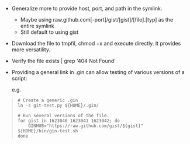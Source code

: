 - Generalize more to provide host, port, and path in the symlink.
  - Maybe using raw.github.com[-port]/gist/[gist]/[file].[typ] as the entire symlink
  - Still default to using gist
- Download the file to tmpfil, chmod +x and execute directly. It provides more versatility.
- Verify the file exists | grep '404 Not Found'
- Providing a general link in .gin can allow testing of various versions of a script:

  e.g. 

>     # Create a generic .gin
>     ln -s git-test.py ${HOME}/.gin/
>
>     # Run several versions of the file.
>     for gist in 1623040 1623041 1623042; do
>         GINHUB="https://raw.github.com/gist/${gist}" ${HOME}/bin/gin-test.sh
>     done
